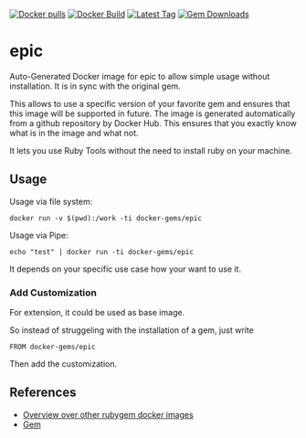 [![Docker pulls](https://img.shields.io/docker/pulls/rubygem/epic.svg)](https://hub.docker.com/r/rubygem/epic/)
[![Docker Build](https://img.shields.io/docker/automated/rubygem/epic.svg)](https://hub.docker.com/r/rubygem/epic/)
[![Latest Tag](https://img.shields.io/github/tag/docker-rubygem/epic.svg)](https://hub.docker.com/r/rubygem/epic/)
[![Gem Downloads](https://img.shields.io/gem/dt/epic.svg)](https://rubygems.org/gems/epic/)
# epic

Auto-Generated Docker image for epic to allow simple usage without installation.
It is in sync with the original gem.

This allows to use a specific version of your favorite gem and ensures that this image will be supported in future.
The image is generated automatically from a github repository by Docker Hub.
This ensures that you exactly know what is in the image and what not.

It lets you use Ruby Tools without the need to install ruby on your machine.

## Usage

Usage via file system:

`docker run -v $(pwd):/work -ti docker-gems/epic`

Usage via Pipe:

`echo "test" | docker run -ti docker-gems/epic`

It depends on your specific use case how your want to use it.

### Add Customization

For extension, it could be used as base image.

So instead of struggeling with the installation of a gem, just write

`FROM docker-gems/epic`

Then add the customization.

## References

 - [Overview over other rubygem docker images](https://github.com/thinkbot/docker-rubygem)
 - [Gem](https://rubygems.org/gems/epic/)
